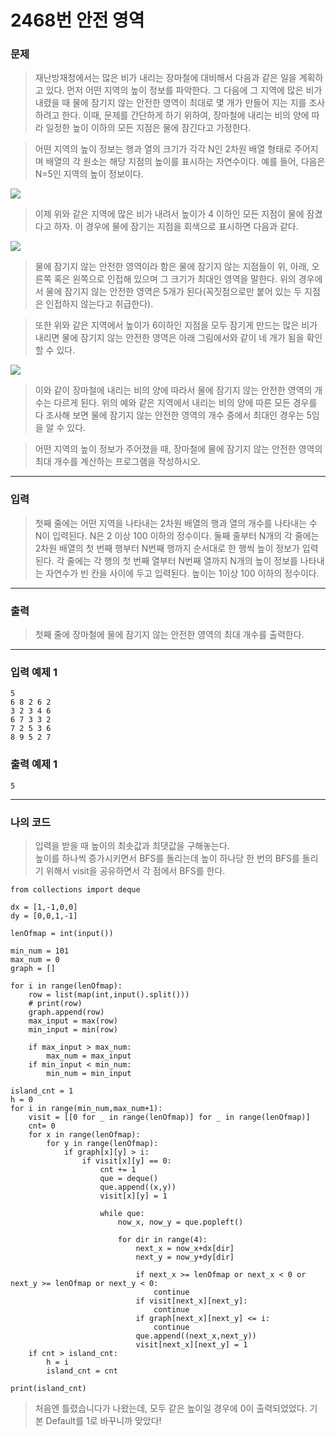 # 2468번 안전 영역
### 문제
> 재난방재청에서는 많은 비가 내리는 장마철에 대비해서 다음과 같은 일을 계획하고 있다. 먼저 어떤 지역의 높이 정보를 파악한다. 그 다음에 그 지역에 많은 비가 내렸을 때 물에 잠기지 않는 안전한 영역이 최대로 몇 개가 만들어 지는 지를 조사하려고 한다. 이때, 문제를 간단하게 하기 위하여, 장마철에 내리는 비의 양에 따라 일정한 높이 이하의 모든 지점은 물에 잠긴다고 가정한다.

> 어떤 지역의 높이 정보는 행과 열의 크기가 각각 N인 2차원 배열 형태로 주어지며 배열의 각 원소는 해당 지점의 높이를 표시하는 자연수이다. 예를 들어, 다음은 N=5인 지역의 높이 정보이다.

![](https://onlinejudgeimages.s3-ap-northeast-1.amazonaws.com/upload/images/w1.png)  

> 이제 위와 같은 지역에 많은 비가 내려서 높이가 4 이하인 모든 지점이 물에 잠겼다고 하자. 이 경우에 물에 잠기는 지점을 회색으로 표시하면 다음과 같다.  

![](https://onlinejudgeimages.s3-ap-northeast-1.amazonaws.com/upload/images/w2.png)  

> 물에 잠기지 않는 안전한 영역이라 함은 물에 잠기지 않는 지점들이 위, 아래, 오른쪽 혹은 왼쪽으로 인접해 있으며 그 크기가 최대인 영역을 말한다. 위의 경우에서 물에 잠기지 않는 안전한 영역은 5개가 된다(꼭짓점으로만 붙어 있는 두 지점은 인접하지 않는다고 취급한다). 

> 또한 위와 같은 지역에서 높이가 6이하인 지점을 모두 잠기게 만드는 많은 비가 내리면 물에 잠기지 않는 안전한 영역은 아래 그림에서와 같이 네 개가 됨을 확인할 수 있다.

![](https://onlinejudgeimages.s3-ap-northeast-1.amazonaws.com/upload/images/w4.png)  

> 이와 같이 장마철에 내리는 비의 양에 따라서 물에 잠기지 않는 안전한 영역의 개수는 다르게 된다. 위의 예와 같은 지역에서 내리는 비의 양에 따른 모든 경우를 다 조사해 보면 물에 잠기지 않는 안전한 영역의 개수 중에서 최대인 경우는 5임을 알 수 있다. 

> 어떤 지역의 높이 정보가 주어졌을 때, 장마철에 물에 잠기지 않는 안전한 영역의 최대 개수를 계산하는 프로그램을 작성하시오. 

---

### 입력
> 첫째 줄에는 어떤 지역을 나타내는 2차원 배열의 행과 열의 개수를 나타내는 수 N이 입력된다. N은 2 이상 100 이하의 정수이다. 둘째 줄부터 N개의 각 줄에는 2차원 배열의 첫 번째 행부터 N번째 행까지 순서대로 한 행씩 높이 정보가 입력된다. 각 줄에는 각 행의 첫 번째 열부터 N번째 열까지 N개의 높이 정보를 나타내는 자연수가 빈 칸을 사이에 두고 입력된다. 높이는 1이상 100 이하의 정수이다.  

---

### 출력
> 첫째 줄에 장마철에 물에 잠기지 않는 안전한 영역의 최대 개수를 출력한다.  

---

### 입력 예제 1
```
5
6 8 2 6 2
3 2 3 4 6
6 7 3 3 2
7 2 5 3 6
8 9 5 2 7
```

### 출력 예제 1
```
5
```

---

### 나의 코드
> 입력을 받을 때 높이의 최솟값과 최댓값을 구해놓는다.  
높이를 하나씩 증가시키면서 BFS를 돌리는데 높이 하나당 한 번의 BFS를 돌리기 위해서 visit을 공유하면서 각 점에서 BFS를 한다.

```
from collections import deque

dx = [1,-1,0,0]
dy = [0,0,1,-1]

lenOfmap = int(input())

min_num = 101
max_num = 0
graph = []

for i in range(lenOfmap):
    row = list(map(int,input().split()))
    # print(row)
    graph.append(row)
    max_input = max(row)
    min_input = min(row)

    if max_input > max_num:
        max_num = max_input
    if min_input < min_num:
        min_num = min_input

island_cnt = 1
h = 0
for i in range(min_num,max_num+1):
    visit = [[0 for _ in range(lenOfmap)] for _ in range(lenOfmap)]
    cnt= 0
    for x in range(lenOfmap):
        for y in range(lenOfmap):
            if graph[x][y] > i:
                if visit[x][y] == 0:
                    cnt += 1
                    que = deque()
                    que.append((x,y))
                    visit[x][y] = 1

                    while que:
                        now_x, now_y = que.popleft()

                        for dir in range(4):
                            next_x = now_x+dx[dir]
                            next_y = now_y+dy[dir]

                            if next_x >= lenOfmap or next_x < 0 or next_y >= lenOfmap or next_y < 0:
                                continue
                            if visit[next_x][next_y]:
                                continue
                            if graph[next_x][next_y] <= i:
                                continue
                            que.append((next_x,next_y))
                            visit[next_x][next_y] = 1
    if cnt > island_cnt:
        h = i
        island_cnt = cnt

print(island_cnt)
```

> 처음엔 틀렸습니다가 나왔는데, 모두 같은 높이일 경우에 0이 출력되었었다. 기본 Default를 1로 바꾸니까 맞았다!